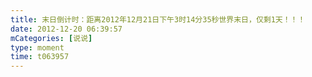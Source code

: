 ```yaml
---
title: 末日倒计时：距离2012年12月21日下午3时14分35秒世界末日，仅剩1天！！！
date: 2012-12-20 06:39:57
mCategories: [说说]
type: moment
time: t063957
---
```


